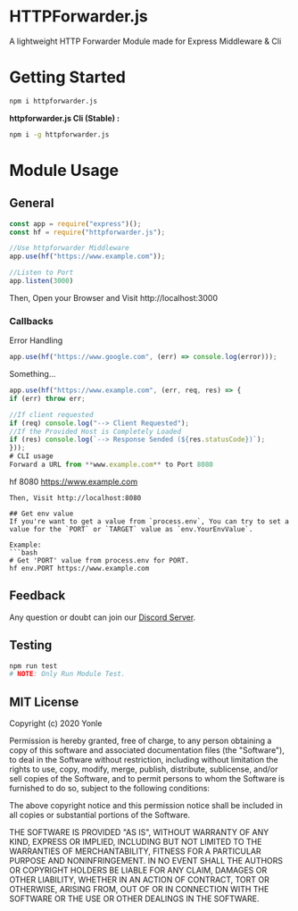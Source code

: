 # HTTPForwarder.js
A lightweight HTTP Forwarder Module made for Express Middleware & Cli

# Getting Started
```bash
npm i httpforwarder.js
```

**httpforwarder.js Cli (Stable) :**
```bash
npm i -g httpforwarder.js
```

# Module Usage 
## General
```js
const app = require("express")();
const hf = require("httpforwarder.js");

//Use httpforwarder Middleware
app.use(hf("https://www.example.com"));

//Listen to Port
app.listen(3000)
```
Then, Open your Browser and Visit http://localhost:3000
### Callbacks
Error Handling
```js
app.use(hf("https://www.google.com", (err) => console.log(error)));
```
Something...
```js
app.use(hf("https://www.example.com", (err, req, res) => {
if (err) throw err;

//If client requested
if (req) console.log("--> Client Requested");
//If the Provided Host is Completely Loaded
if (res) console.log(`--> Response Sended (${res.statusCode})`);
}));
# CLI usage 
Forward a URL from **www.example.com** to Port 8080
```
hf 8080 https://www.example.com
```
Then, Visit http://localhost:8080

## Get env value
If you're want to get a value from `process.env`, You can try to set a value for the `PORT` or `TARGET` value as `env.YourEnvValue`.

Example:
```bash
# Get 'PORT' value from process.env for PORT.
hf env.PORT https://www.example.com
```
## Feedback
Any question or doubt can join our [Discord Server](https://discord.gg/9S3ZCDR).

## Testing
```bash
npm run test
# NOTE: Only Run Module Test. 
```
## MIT License

Copyright (c) 2020 Yonle

Permission is hereby granted, free of charge, to any person obtaining a copy
of this software and associated documentation files (the "Software"), to deal
in the Software without restriction, including without limitation the rights
to use, copy, modify, merge, publish, distribute, sublicense, and/or sell
copies of the Software, and to permit persons to whom the Software is
furnished to do so, subject to the following conditions:

The above copyright notice and this permission notice shall be included in all
copies or substantial portions of the Software.

THE SOFTWARE IS PROVIDED "AS IS", WITHOUT WARRANTY OF ANY KIND, EXPRESS OR
IMPLIED, INCLUDING BUT NOT LIMITED TO THE WARRANTIES OF MERCHANTABILITY,
FITNESS FOR A PARTICULAR PURPOSE AND NONINFRINGEMENT. IN NO EVENT SHALL THE
AUTHORS OR COPYRIGHT HOLDERS BE LIABLE FOR ANY CLAIM, DAMAGES OR OTHER
LIABILITY, WHETHER IN AN ACTION OF CONTRACT, TORT OR OTHERWISE, ARISING FROM,
OUT OF OR IN CONNECTION WITH THE SOFTWARE OR THE USE OR OTHER DEALINGS IN THE
SOFTWARE.


